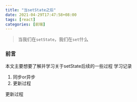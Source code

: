 ```yaml
---
title: "当setState之后"
date: 2021-04-29T17:47:58+08:00
tags: [react]
categories: [前端]
---
```




> 当我们在`setState`，我们在`set`什么

### 前言

本文主要想要了解并学习关于setState后续的一些过程
学习记录

1. 同步or异步
2. 更新过程

更新过程

